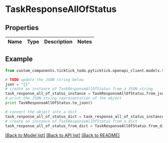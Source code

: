 # TaskResponseAllOfStatus


## Properties
Name | Type | Description | Notes
------------ | ------------- | ------------- | -------------

## Example

```python
from custom_components.ticktick_todo.pyticktick.openapi_client.models.task_response_all_of_status import TaskResponseAllOfStatus

# TODO update the JSON string below
json = "{}"
# create an instance of TaskResponseAllOfStatus from a JSON string
task_response_all_of_status_instance = TaskResponseAllOfStatus.from_json(json)
# print the JSON string representation of the object
print TaskResponseAllOfStatus.to_json()

# convert the object into a dict
task_response_all_of_status_dict = task_response_all_of_status_instance.to_dict()
# create an instance of TaskResponseAllOfStatus from a dict
task_response_all_of_status_from_dict = TaskResponseAllOfStatus.from_dict(task_response_all_of_status_dict)
```
[[Back to Model list]](../README.md#documentation-for-models) [[Back to API list]](../README.md#documentation-for-api-endpoints) [[Back to README]](../README.md)


